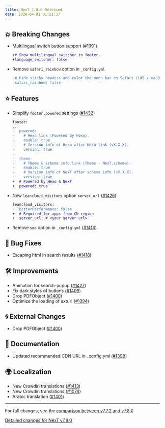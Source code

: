 ```yaml
---
title: NexT 7.8.0 Released
date: 2020-04-01 01:21:37
---
```


## 💥 Breaking Changes

- Multilingual switch button support ([#1391](https://github.com/theme-next/hexo-theme-next/pull/1391))
  ```diff
  +# Show multilingual switcher in footer.
  +language_switcher: false
  ```
- Remove `safari_rainbow` option in `_config.yml`
  ```diff
  -# Hide sticky headers and color the menu bar on Safari (iOS / macOS).
  -safari_rainbow: false
  ```

## ⭐ Features

- Simplify `footer.powered` settings ([#1432](https://github.com/theme-next/hexo-theme-next/pull/1432))
  ```diff
  footer:
  ...
  -  powered:
  -    # Hexo link (Powered by Hexo).
  -    enable: true
  -    # Version info of Hexo after Hexo link (vX.X.X).
  -    version: true
  -
  -  theme:
  -    # Theme & scheme info link (Theme - NexT.scheme).
  -    enable: true
  -    # Version info of NexT after scheme info (vX.X.X).
  -    version: true
  +  # Powered by Hexo & NexT
  +  powered: true
  ```
- New `leancloud_visitors` option `server_url` ([#1426](https://github.com/theme-next/hexo-theme-next/pull/1426))
  ```diff
  leancloud_visitors:
  -  betterPerformance: false
  +  # Required for apps from CN region
  +  server_url: # <your server url>
  ```
- Remove `seo` option in `_config.yml` ([#1414](https://github.com/theme-next/hexo-theme-next/pull/1414))

## 🐞 Bug Fixes

- Escaping html in search results ([#1418](https://github.com/theme-next/hexo-theme-next/pull/1418))

## 🛠 Improvements

- Animation for search-popup ([#1427](https://github.com/theme-next/hexo-theme-next/pull/1427))
- Fix dark styles of buttons ([#1409](https://github.com/theme-next/hexo-theme-next/pull/1409))
- Drop PDFObject ([#1400](https://github.com/theme-next/hexo-theme-next/pull/1400))
- Optimize the loading of exturl ([#1394](https://github.com/theme-next/hexo-theme-next/pull/1394))

## 🌀 External Changes

- Drop PDFObject ([#1400](https://github.com/theme-next/hexo-theme-next/pull/1400))

## 📖 Documentation

- Updated recommended CDN URL in _config.yml ([#1398](https://github.com/theme-next/hexo-theme-next/pull/1398))

## 🌍 Localization

- New Crowdin translations ([#1413](https://github.com/theme-next/hexo-theme-next/pull/1413))
- New Crowdin translations ([#1074](https://github.com/theme-next/hexo-theme-next/pull/1074))
- Arabic translation ([#1401](https://github.com/theme-next/hexo-theme-next/pull/1401))

***

For full changes, see the [comparison between v7.7.2 and v7.8.0](https://github.com/theme-next/hexo-theme-next/compare/v7.7.2...v7.8.0)


[Detailed changes for NexT v7.8.0](https://github.com/theme-next/hexo-theme-next/releases/tag/v7.8.0)
